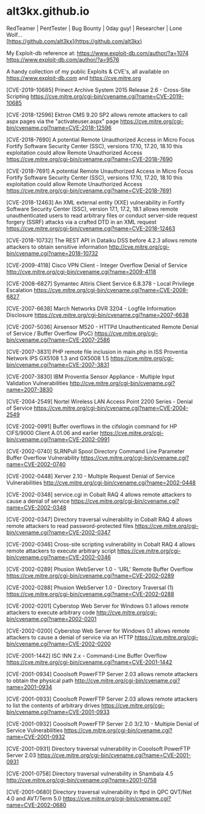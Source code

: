 # alt3kx.github.io 
RedTeamer | PentTester | Bug Bounty | 0day guy! | Researcher | Lone Wolf...<br/>
[https://github.com/alt3kx](https://github.com/alt3kx)

My Exploit-db reference at:
https://www.exploit-db.com/author/?a=1074  
https://www.exploit-db.com/author/?a=9576  


A handy collection of my public Exploits & CVE's, all available on https://www.exploit-db.com and https://cve.mitre.org

[CVE-2019-10685] Prinect Archive System 2015 Release 2.6 - Cross-Site Scripting
https://cve.mitre.org/cgi-bin/cvename.cgi?name=CVE-2019-10685 

[CVE-2018-12596] Ektron CMS 9.20 SP2 allows remote attackers to call aspx pages via the "activateuser.aspx" page 
https://cve.mitre.org/cgi-bin/cvename.cgi?name=CVE-2018-12596 

[CVE-2018-7690] A potential Remote Unauthorized Access in Micro Focus Fortify Software Security Center (SSC), versions 17.10, 17.20, 18.10 this exploitation could allow Remote Unauthorized Access 
https://cve.mitre.org/cgi-bin/cvename.cgi?name=CVE-2018-7690 

[CVE-2018-7691] A potential Remote Unauthorized Access in Micro Focus Fortify Software Security Center (SSC), versions 17.10, 17.20, 18.10 this exploitation could allow Remote Unauthorized Access 
https://cve.mitre.org/cgi-bin/cvename.cgi?name=CVE-2018-7691 

[CVE-2018-12463] An XML external entity (XXE) vulnerability in Fortify Software Security Center (SSC), version 17.1, 17.2, 18.1 allows remote unauthenticated users to read arbitrary files or conduct server-side request forgery (SSRF) attacks via a crafted DTD in an XML request 
https://cve.mitre.org/cgi-bin/cvename.cgi?name=CVE-2018-12463 

[CVE-2018-10732] The REST API in Dataiku DSS before 4.2.3 allows remote attackers to obtain sensitive information 
http://cve.mitre.org/cgi-bin/cvename.cgi?name=2018-10732

[CVE-2009-4118] Cisco VPN Client - Integer Overflow Denial of Service 
http://cve.mitre.org/cgi-bin/cvename.cgi?name=2009-4118 

[CVE-2008-6827] Symantec Altiris Client Service 6.8.378 - Local Privilege Escalation 
https://cve.mitre.org/cgi-bin/cvename.cgi?name=CVE-2008-6827 

[CVE-2007-6638] March Networks DVR 3204 - Logfile Information Disclosure 
https://cve.mitre.org/cgi-bin/cvename.cgi?name=2007-6638 

[CVE-2007-5036] Airsensor M520 - HTTPd Unauthenticated Remote Denial of Service / Buffer Overflow (PoC) 
https://cve.mitre.org/cgi-bin/cvename.cgi?name=CVE-2007-2586 

[CVE-2007-3831] PHP remote file inclusion in main.php in ISS Proventia Network IPS GX5108 1.3 and GX5008 1.5 
https://cve.mitre.org/cgi-bin/cvename.cgi?name=CVE-2007-3831 

[CVE-2007-3830] IBM Proventia Sensor Appliance - Multiple Input Validation Vulnerabilities 
http://cve.mitre.org/cgi-bin/cvename.cgi?name=2007-3830 

[CVE-2004-2549] Nortel Wireless LAN Access Point 2200 Series - Denial of Service 
https://cve.mitre.org/cgi-bin/cvename.cgi?name=CVE-2004-2549 

[CVE-2002-0991] Buffer overflows in the cifslogin command for HP CIFS/9000 Client A.01.06 and earlier 
https://cve.mitre.org/cgi-bin/cvename.cgi?name=CVE-2002-0991 

[CVE-2002-0740] SLRNPull Spool Directory Command Line Parameter Buffer Overflow Vulnerability 
https://cve.mitre.org/cgi-bin/cvename.cgi?name=CVE-2002-0740 

[CVE-2002-0448] Xerver 2.10 - Multiple Request Denial of Service Vulnerabilities 
http://cve.mitre.org/cgi-bin/cvename.cgi?name=2002-0448 

[CVE-2002-0348] service.cgi in Cobalt RAQ 4 allows remote attackers to cause a denial of service 
https://cve.mitre.org/cgi-bin/cvename.cgi?name=CVE-2002-0348 

[CVE-2002-0347] Directory traversal vulnerability in Cobalt RAQ 4 allows remote attackers to read password-protected files 
https://cve.mitre.org/cgi-bin/cvename.cgi?name=CVE-2002-0347 

[CVE-2002-0346] Cross-site scripting vulnerability in Cobalt RAQ 4 allows remote attackers to execute arbitrary script 
https://cve.mitre.org/cgi-bin/cvename.cgi?name=CVE-2002-0346 

[CVE-2002-0289] Phusion WebServer 1.0 - 'URL' Remote Buffer Overflow 
https://cve.mitre.org/cgi-bin/cvename.cgi?name=CVE-2002-0289 

[CVE-2002-0288] Phusion WebServer 1.0 - Directory Traversal (1) 
https://cve.mitre.org/cgi-bin/cvename.cgi?name=CVE-2002-0288 

[CVE-2002-0201] Cyberstop Web Server for Windows 0.1 allows remote attackers to execute arbitrary code 
http://cve.mitre.org/cgi-bin/cvename.cgi?name=2002-0201 

[CVE-2002-0200] Cyberstop Web Server for Windows 0.1 allows remote attackers to cause a denial of service via an HTTP 
https://cve.mitre.org/cgi-bin/cvename.cgi?name=CVE-2002-0200 

[CVE-2001-1442] ISC INN 2.x - Command-Line Buffer Overflow 
https://cve.mitre.org/cgi-bin/cvename.cgi?name=CVE-2001-1442 

[CVE-2001-0934] Cooolsoft PowerFTP Server 2.03 allows remote attackers to obtain the physical path 
http://cve.mitre.org/cgi-bin/cvename.cgi?name=2001-0934 

[CVE-2001-0933] Cooolsoft PowerFTP Server 2.03 allows remote attackers to list the contents of arbitrary drives 
https://cve.mitre.org/cgi-bin/cvename.cgi?name=CVE-2001-0933 

[CVE-2001-0932] Cooolsoft PowerFTP Server 2.0 3/2.10 - Multiple Denial of Service Vulnerabilities 
https://cve.mitre.org/cgi-bin/cvename.cgi?name=CVE-2001-0932 

[CVE-2001-0931] Directory traversal vulnerability in Cooolsoft PowerFTP Server 2.03 
https://cve.mitre.org/cgi-bin/cvename.cgi?name=CVE-2001-0931 

[CVE-2001-0758] Directory traversal vulnerability in Shambala 4.5 
http://cve.mitre.org/cgi-bin/cvename.cgi?name=2001-0758 

[CVE-2001-0680] Directory traversal vulnerability in ftpd in QPC QVT/Net 4.0 and AVT/Term 5.0 
https://cve.mitre.org/cgi-bin/cvename.cgi?name=CVE-2002-0680



